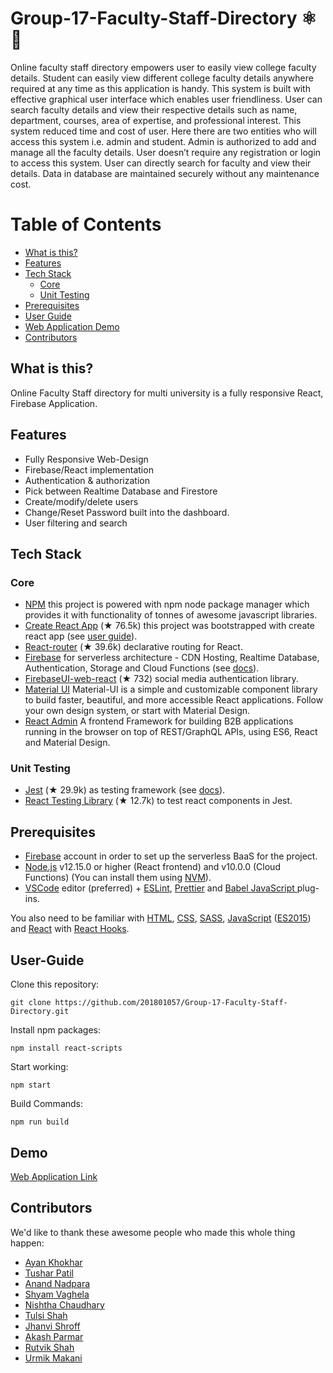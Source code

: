 # Group-17-Faculty-Staff-Directory ⚛️ 🚀

Online faculty staff directory empowers user to easily view college faculty details. Student can easily view different college faculty details anywhere required at any time as this application is handy. This system is built with effective graphical user interface which enables user friendliness. User can search faculty details and view their respective details such as name, department, courses, area of expertise, and professional interest. This system reduced time and cost of user. Here there are two entities who will access this system i.e. admin and student. Admin is authorized to add and manage all the faculty details. User doesn’t require any registration or login to access this system. User can directly search for faculty and view their details. Data in database are maintained securely without any maintenance cost.


# Table of Contents

<!-- To update this table of contents, ensure you have run `npm install` then `npm run doctoc` -->
<!-- START doctoc generated TOC please keep comment here to allow auto update -->
<!-- DON'T EDIT THIS SECTION, INSTEAD RE-RUN doctoc TO UPDATE -->

- [What is this?](#what-is-this)
- [Features](#features)
- [Tech Stack](#tech-stack)
  - [Core](#core)
  - [Unit Testing](#unit-testing)
- [Prerequisites](#prerequisites)
- [User Guide](#user-guide)
- [Web Application Demo](#demo)
- [Contributors](#contributors)

## What is this?

Online Faculty Staff directory for multi university is a fully responsive React, Firebase Application. 


## Features

- Fully Responsive Web-Design
- Firebase/React implementation
- Authentication & authorization
- Pick between Realtime Database and Firestore
- Create/modify/delete users
- Change/Reset Password built into the dashboard.
- User filtering and search

## Tech Stack

### Core
- [NPM](https://www.npmjs.com/) this project is powered with npm node package manager which provides it with functionality of tonnes of awesome javascript libraries.
- [Create React App](https://github.com/facebook/create-react-app) (★ 76.5k) this project was bootstrapped with create react app (see [user guide](https://create-react-app.dev/docs/getting-started)).
- [React-router](https://github.com/ReactTraining/react-router) (★ 39.6k) declarative routing for React.
- [Firebase](https://firebase.google.com/) for serverless architecture - CDN Hosting, Realtime Database, Authentication, Storage and Cloud Functions (see [docs](https://firebase.google.com/docs/web)).
- [FirebaseUI-web-react](https://github.com/firebase/firebaseui-web-react) (★ 732) social media authentication library.
- [Material UI](https://github.com/mui-org/material-ui) Material-UI is a simple and customizable component library to build faster, beautiful, and more accessible React applications. Follow your own design system, or start with Material Design.
- [React Admin](https://github.com/marmelab/react-admin) A frontend Framework for building B2B applications running in the browser on top of REST/GraphQL APIs, using ES6, React and Material Design.



### Unit Testing

- [Jest](https://jestjs.io/) (★ 29.9k) as testing framework (see [docs](https://jestjs.io/docs/en/getting-started)).
- [React Testing Library](https://testing-library.com/docs/react-testing-library/intro) (★ 12.7k) to test react components in Jest.


## Prerequisites

- [Firebase](https://firebase.google.com/) account in order to set up the serverless BaaS for the project.
- [Node.js](https://nodejs.org/) v12.15.0 or higher (React frontend) and v10.0.0 (Cloud Functions) (You can install them using [NVM](https://github.com/nvm-sh/nvm)).
- [VSCode](https://code.visualstudio.com/) editor (preferred) + [ESLint](https://marketplace.visualstudio.com/items?itemName=dbaeumer.vscode-eslint), [Prettier](https://marketplace.visualstudio.com/items?itemName=esbenp.prettier-vscode) and [Babel JavaScript ](https://marketplace.visualstudio.com/items?itemName=mgmcdermott.vscode-language-babel) plug-ins.

You also need to be familiar with [HTML](https://developer.mozilla.org/en-US/docs/Web/HTML), [CSS](https://developer.mozilla.org/en-US/docs/Web/CSS), [SASS](https://sass-lang.com/), [JavaScript](https://developer.mozilla.org/en-US/docs/Web/JavaScript) ([ES2015](http://babeljs.io/learn-es2015/)) and [React](https://reactjs.org/) with [React Hooks](https://reactjs.org/docs/hooks-intro.html).

## User-Guide
Clone this repository:

```
git clone https://github.com/201801057/Group-17-Faculty-Staff-Directory.git
```

Install npm packages:

```
npm install react-scripts
```

Start working:

```
npm start
```

Build Commands:
```
npm run build
```

## Demo

<a href="https://maven-se17.netlify.app/">Web Application Link </a>


## Contributors

We'd like to thank these awesome people who made this whole thing happen:

<ul>
  <li><a href="https://github.com/201801057">Ayan Khokhar</a></li>
  <li><a href="https://github.com/patiltushar2101">Tushar Patil</a></li>
    <li><a href="https://github.com/201801192">Anand Nadpara</a></li>
    <li><a href="https://github.com/Shyam101">Shyam Vaghela</a></li>
    <li><a href="https://github.com/Nishtha2000">Nishtha Chaudhary</a></li>
      <li><a href="https://github.com/tulsishah309">Tulsi Shah</a></li>
    <li><a href="https://github.com/jhanvishroff0411">Jhanvi Shroff</a></li>
    <li><a href="https://github.com/AkashParmar91">Akash Parmar</a></li>
      <li><a href="https://github.com/Rutvik412">Rutvik Shah</a></li>
      <li><a href="https://github.com/Urmik350">Urmik Makani </a></li>
    
    
</ul>